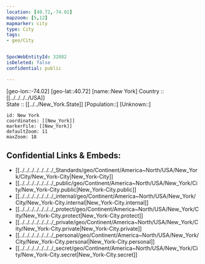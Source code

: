 ```yaml
---
location: [40.72,-74.02] 
mapzoom: [5,12] 
mapmarker: city 
type: City
tags:
- geo/City


SpocWebEntityId: 32882
isDeleted: false
confidential: public

---
```

[geo-lon::-74.02] 
[geo-lat::40.72] 
[name::New York] 
Country :: [[../../../../USA]]  
State :: [[../../New_York.State]] 
[Population::] 
[Unknown::] 


```leaflet
id: New York
coordinates: [[New_York]] 
markerFile: [[New_York]] 
defaultZoom: 11 
maxZoom: 18
```


## Confidential Links & Embeds: 
- [[../../../../../../../_Standards/geo/Continent/America~North/USA/New_York/City/New_York-City|New_York-City]] 
- [[../../../../../../../_public/geo/Continent/America~North/USA/New_York/City/New_York-City.public|New_York-City.public]] 
- [[../../../../../../../_internal/geo/Continent/America~North/USA/New_York/City/New_York-City.internal|New_York-City.internal]] 
- [[../../../../../../../_protect/geo/Continent/America~North/USA/New_York/City/New_York-City.protect|New_York-City.protect]] 
- [[../../../../../../../_private/geo/Continent/America~North/USA/New_York/City/New_York-City.private|New_York-City.private]] 
- [[../../../../../../../_personal/geo/Continent/America~North/USA/New_York/City/New_York-City.personal|New_York-City.personal]] 
- [[../../../../../../../_secret/geo/Continent/America~North/USA/New_York/City/New_York-City.secret|New_York-City.secret]] 
